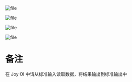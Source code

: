 # 
![file](/source/joyoi/NOIP2017-score/img/aHR0cDovL2FwaS5vai5qb3lvaS5jbi9hcGkvZmlsZS9kb3dubG9hZC8wMDg0MjNiNi05YzY1LTEwMmQtNjUwMy0xZDY0ZWQyZmJkYmM=)

![file](/source/joyoi/NOIP2017-score/img/aHR0cDovL2FwaS5vai5qb3lvaS5jbi9hcGkvZmlsZS9kb3dubG9hZC8wMDg0MjNiNi1hMDA2LTEwMzAtNjcwMy0xZDY0NzA3NTVkYzA=)

![file](/source/joyoi/NOIP2017-score/img/aHR0cDovL2FwaS5vai5qb3lvaS5jbi9hcGkvZmlsZS9kb3dubG9hZC8wMDg0MjNiNi1hYTdiLTEwMzctOWMwMy0xZDY0Yjc5MWQyY2E=)

![file](/source/joyoi/NOIP2017-score/img/aHR0cDovL2FwaS5vai5qb3lvaS5jbi9hcGkvZmlsZS9kb3dubG9hZC8wMDg0MjNiNi1hZjBjLTEwMmYtY2MwMy0xZDY0MmY4NTYzY2Y=)

# 备注
在 Joy OI 中请从标准输入读取数据，将结果输出到标准输出中


